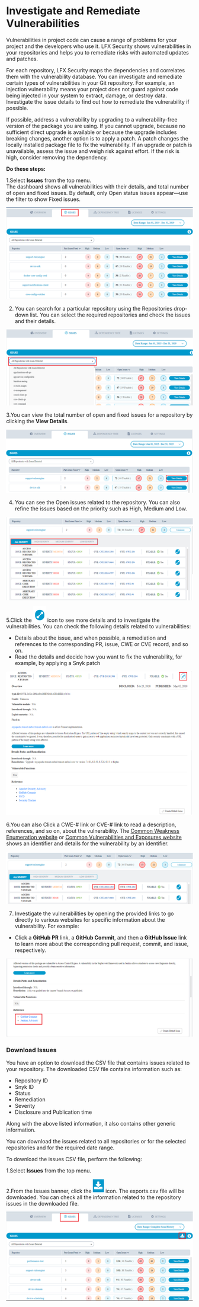 # Investigate and Remediate Vulnerabilities

Vulnerabilities in project code can cause a range of problems for your project and the developers who use it. LFX Security shows vulnerabilities in your repositories and helps you to remediate risks with automated updates and patches. 

For each repository, LFX Security maps the dependencies and correlates them with the vulnerability database. You can investigate and remediate certain types of vulnerabilities in your Git repository. For example, an injection vulnerability means your project does not guard against code being injected in your system to extract, damage, or destroy data. Investigate the issue details to find out how to remediate the vulnerability if possible.

If possible, address a vulnerability by upgrading to a vulnerability-free version of the package you are using. If you cannot upgrade, because no sufficient direct upgrade is available or because the upgrade includes breaking changes, another option is to apply a patch. A patch changes the locally installed package file to fix the vulnerability. If an upgrade or patch is unavailable, assess the issue and weigh risk against effort. If the risk is high, consider removing the dependency.

**Do these steps:**

1.Select **Issues** from the top menu.  
The dashboard shows all vulnerabilities with their details, and total number of open and fixed issues. By default, only Open status issues appear—use the filter to show Fixed issues.

![Issues Dashboard](../.gitbook/assets/issues.png)

2. You can search for a particular repository using the Repositories drop-down list. You can select the required repositories and check the issues and their details. 

![Repositories ](../.gitbook/assets/repo_list.png)

3.You can view the total number of open and fixed issues for a repository by clicking the **View Details**. 

![View Details](../.gitbook/assets/view_details.png)

4. You can see the Open issues related to the repository. You can also refine the issues based on the priority such as High, Medium and Low.  

![Open Issues ](../.gitbook/assets/seviarity.png)

5.Click the ![](../.gitbook/assets/icon.png) icon to see more details and to investigate the vulnerabilities. You can check the following details related to vulnerabilities:

* Details about the issue, and when possible, a remediation and references to the corresponding PR, issue, CWE or CVE record, and so on.
* Read the details and decide how you want to fix the vulnerability, for example, by applying a Snyk patch

![Vulnerability Details ](../.gitbook/assets/more.png)

6.You can also  Click a CWE-\# link or CVE-\# link to read a description, references, and so on, about the vulnerability. The [Common Weakness Enumeration website](https://cwe.mitre.org/) or [Common Vulnerabilities and Exposures website](https://cve.mitre.org/) shows an identifier and details for the vulnerability by an identifier.

![CWE and CVE](../.gitbook/assets/cve.png)

7. Investigate the vulnerabilities by opening the provided links to go directly to various websites for specific information about the vulnerability. For example:

* Click a **GitHub PR** link, a **GitHub Commit**, and then a **GitHub Issue** link to learn more about the corresponding pull request, commit, and issue, respectively.

![GitHub Links ](../.gitbook/assets/github.png)



### Download Issues

You have an option to download the CSV file that contains issues related to your repository. The downloaded CSV file contains information such as:

* Repository ID
* Snyk ID
* Status 
* Remediation 
* Severity 
* Disclosure and Publication time

Along with the above listed information, it also contains other generic information. 

You can download the issues related to all repositories or for the selected repositories and for the required date range.  

To download the issues CSV file,  perform the following:

1.Select **Issues** from the top menu.

2.From the Issues banner, click the ![](../.gitbook/assets/download_icon.png) icon. The exports.csv file will be downloaded. You can check all the information related to the repository issues in the downloaded file.

![Download Issues](../.gitbook/assets/download.png)





